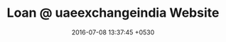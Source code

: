 ---
layout: post
title:  "Loan @ uaeexchangeindia Website"
date:   2016-07-08 13:37:45 +0530
categories: 
thumbnail: loan-full.jpg
weburl: http://loan.uaeexchangeindia.com/
description: <strong><br><br>Languages and Frameworks</strong> - HTML5, CSS3, JAVASCRIPT, JQUERY, BOOTSTRAP.<br><br><strong>Tools Used</strong> - PHOTOSHOP, ILLUSTRATOR, DREAMWEAVER, NOTEPAD++.
---